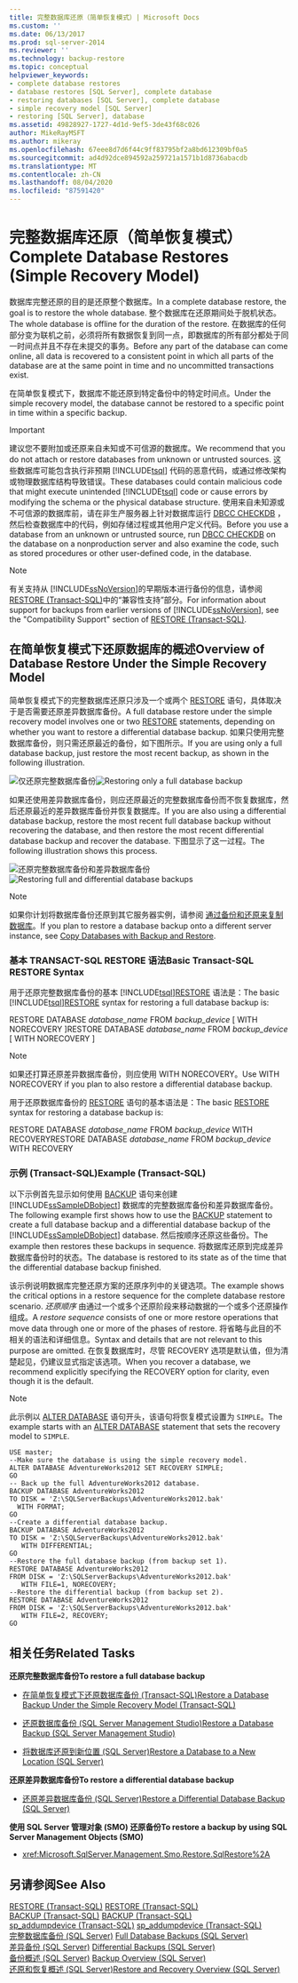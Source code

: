 ```yaml
---
title: 完整数据库还原（简单恢复模式）| Microsoft Docs
ms.custom: ''
ms.date: 06/13/2017
ms.prod: sql-server-2014
ms.reviewer: ''
ms.technology: backup-restore
ms.topic: conceptual
helpviewer_keywords:
- complete database restores
- database restores [SQL Server], complete database
- restoring databases [SQL Server], complete database
- simple recovery model [SQL Server]
- restoring [SQL Server], database
ms.assetid: 49828927-1727-4d1d-9ef5-3de43f68c026
author: MikeRayMSFT
ms.author: mikeray
ms.openlocfilehash: 67eee8d7d6f44c9ff83795bf2a8bd612309bf0a5
ms.sourcegitcommit: ad4d92dce894592a259721a1571b1d8736abacdb
ms.translationtype: MT
ms.contentlocale: zh-CN
ms.lasthandoff: 08/04/2020
ms.locfileid: "87591420"
---
```

# <a name="complete-database-restores-simple-recovery-model"></a><span data-ttu-id="6c139-102">完整数据库还原（简单恢复模式）</span><span class="sxs-lookup"><span data-stu-id="6c139-102">Complete Database Restores (Simple Recovery Model)</span></span>
  <span data-ttu-id="6c139-103">数据库完整还原的目的是还原整个数据库。</span><span class="sxs-lookup"><span data-stu-id="6c139-103">In a complete database restore, the goal is to restore the whole database.</span></span> <span data-ttu-id="6c139-104">整个数据库在还原期间处于脱机状态。</span><span class="sxs-lookup"><span data-stu-id="6c139-104">The whole database is offline for the duration of the restore.</span></span> <span data-ttu-id="6c139-105">在数据库的任何部分变为联机之前，必须将所有数据恢复到同一点，即数据库的所有部分都处于同一时间点并且不存在未提交的事务。</span><span class="sxs-lookup"><span data-stu-id="6c139-105">Before any part of the database can come online, all data is recovered to a consistent point in which all parts of the database are at the same point in time and no uncommitted transactions exist.</span></span>  
  
 <span data-ttu-id="6c139-106">在简单恢复模式下，数据库不能还原到特定备份中的特定时间点。</span><span class="sxs-lookup"><span data-stu-id="6c139-106">Under the simple recovery model, the database cannot be restored to a specific point in time within a specific backup.</span></span>  
  
> [!IMPORTANT]  
>  <span data-ttu-id="6c139-107">建议您不要附加或还原来自未知或不可信源的数据库。</span><span class="sxs-lookup"><span data-stu-id="6c139-107">We recommend that you do not attach or restore databases from unknown or untrusted sources.</span></span> <span data-ttu-id="6c139-108">这些数据库可能包含执行非预期 [!INCLUDE[tsql](../../../includes/tsql-md.md)] 代码的恶意代码，或通过修改架构或物理数据库结构导致错误。</span><span class="sxs-lookup"><span data-stu-id="6c139-108">These databases could contain malicious code that might execute unintended [!INCLUDE[tsql](../../../includes/tsql-md.md)] code or cause errors by modifying the schema or the physical database structure.</span></span> <span data-ttu-id="6c139-109">使用来自未知源或不可信源的数据库前，请在非生产服务器上针对数据库运行 [DBCC CHECKDB](/sql/t-sql/database-console-commands/dbcc-checkdb-transact-sql) ，然后检查数据库中的代码，例如存储过程或其他用户定义代码。</span><span class="sxs-lookup"><span data-stu-id="6c139-109">Before you use a database from an unknown or untrusted source, run [DBCC CHECKDB](/sql/t-sql/database-console-commands/dbcc-checkdb-transact-sql) on the database on a nonproduction server and also examine the code, such as stored procedures or other user-defined code, in the database.</span></span>  
  

  
> [!NOTE]  
>  <span data-ttu-id="6c139-110">有关支持从 [!INCLUDE[ssNoVersion](../../includes/ssnoversion-md.md)]的早期版本进行备份的信息，请参阅 [RESTORE (Transact-SQL)](/sql/t-sql/statements/restore-statements-transact-sql)中的“兼容性支持”部分。</span><span class="sxs-lookup"><span data-stu-id="6c139-110">For information about support for backups from earlier versions of [!INCLUDE[ssNoVersion](../../includes/ssnoversion-md.md)], see the "Compatibility Support" section of [RESTORE &#40;Transact-SQL&#41;](/sql/t-sql/statements/restore-statements-transact-sql).</span></span>  
  
##  <a name="overview-of-database-restore-under-the-simple-recovery-model"></a><a name="Overview"></a> <span data-ttu-id="6c139-111">在简单恢复模式下还原数据库的概述</span><span class="sxs-lookup"><span data-stu-id="6c139-111">Overview of Database Restore Under the Simple Recovery Model</span></span>  
 <span data-ttu-id="6c139-112">简单恢复模式下的完整数据库还原只涉及一个或两个 [RESTORE](/sql/t-sql/statements/restore-statements-transact-sql) 语句，具体取决于是否需要还原差异数据库备份。</span><span class="sxs-lookup"><span data-stu-id="6c139-112">A full database restore under the simple recovery model involves one or two [RESTORE](/sql/t-sql/statements/restore-statements-transact-sql) statements, depending on whether you want to restore a differential database backup.</span></span> <span data-ttu-id="6c139-113">如果只使用完整数据库备份，则只需还原最近的备份，如下图所示。</span><span class="sxs-lookup"><span data-stu-id="6c139-113">If you are using only a full database backup, just restore the most recent backup, as shown in the following illustration.</span></span>  
  
 <span data-ttu-id="6c139-114">![仅还原完整数据库备份](../../database-engine/media/bnrr-rmsimple1-fulldbbu.gif "仅还原完整数据库备份")</span><span class="sxs-lookup"><span data-stu-id="6c139-114">![Restoring only a full database backup](../../database-engine/media/bnrr-rmsimple1-fulldbbu.gif "Restoring only a full database backup")</span></span>  
  
 <span data-ttu-id="6c139-115">如果还使用差异数据库备份，则应还原最近的完整数据库备份而不恢复数据库，然后还原最近的差异数据库备份并恢复数据库。</span><span class="sxs-lookup"><span data-stu-id="6c139-115">If you are also using a differential database backup, restore the most recent full database backup without recovering the database, and then restore the most recent differential database backup and recover the database.</span></span> <span data-ttu-id="6c139-116">下图显示了这一过程。</span><span class="sxs-lookup"><span data-stu-id="6c139-116">The following illustration shows this process.</span></span>  
  
 <span data-ttu-id="6c139-117">![还原完整数据库备份和差异数据库备份](../../database-engine/media/bnrr-rmsimple2-diffdbbu.gif "还原完整数据库备份和差异数据库备份")</span><span class="sxs-lookup"><span data-stu-id="6c139-117">![Restoring full and differential database backups](../../database-engine/media/bnrr-rmsimple2-diffdbbu.gif "Restoring full and differential database backups")</span></span>  
  
> [!NOTE]  
>  <span data-ttu-id="6c139-118">如果你计划将数据库备份还原到其它服务器实例，请参阅 [通过备份和还原来复制数据库](../databases/copy-databases-with-backup-and-restore.md)。</span><span class="sxs-lookup"><span data-stu-id="6c139-118">If you plan to restore a database backup onto a different server instance, see [Copy Databases with Backup and Restore](../databases/copy-databases-with-backup-and-restore.md).</span></span>  
  
###  <a name="basic-transact-sql-restore-syntax"></a><a name="TsqlSyntax"></a> <span data-ttu-id="6c139-119">基本 TRANSACT-SQL RESTORE 语法</span><span class="sxs-lookup"><span data-stu-id="6c139-119">Basic Transact-SQL RESTORE Syntax</span></span>  
 <span data-ttu-id="6c139-120">用于还原完整数据库备份的基本 [!INCLUDE[tsql](../../../includes/tsql-md.md)][RESTORE](/sql/t-sql/statements/restore-statements-transact-sql) 语法是：</span><span class="sxs-lookup"><span data-stu-id="6c139-120">The basic [!INCLUDE[tsql](../../../includes/tsql-md.md)][RESTORE](/sql/t-sql/statements/restore-statements-transact-sql) syntax for restoring a full database backup is:</span></span>  
  
 <span data-ttu-id="6c139-121">RESTORE DATABASE *database_name* FROM *backup_device* [ WITH NORECOVERY ]</span><span class="sxs-lookup"><span data-stu-id="6c139-121">RESTORE DATABASE *database_name* FROM *backup_device* [ WITH NORECOVERY ]</span></span>  
  
> [!NOTE]  
>  <span data-ttu-id="6c139-122">如果还打算还原差异数据库备份，则应使用 WITH NORECOVERY。</span><span class="sxs-lookup"><span data-stu-id="6c139-122">Use WITH NORECOVERY if you plan to also restore a differential database backup.</span></span>  
  
 <span data-ttu-id="6c139-123">用于还原数据库备份的 [RESTORE](/sql/t-sql/statements/restore-statements-transact-sql) 语句的基本语法是：</span><span class="sxs-lookup"><span data-stu-id="6c139-123">The basic [RESTORE](/sql/t-sql/statements/restore-statements-transact-sql) syntax for restoring a database backup is:</span></span>  
  
 <span data-ttu-id="6c139-124">RESTORE DATABASE *database_name* FROM *backup_device* WITH RECOVERY</span><span class="sxs-lookup"><span data-stu-id="6c139-124">RESTORE DATABASE *database_name* FROM *backup_device* WITH RECOVERY</span></span>  
  
###  <a name="example-transact-sql"></a><a name="Example"></a> <span data-ttu-id="6c139-125">示例 (Transact-SQL)</span><span class="sxs-lookup"><span data-stu-id="6c139-125">Example (Transact-SQL)</span></span>  
 <span data-ttu-id="6c139-126">以下示例首先显示如何使用 [BACKUP](/sql/t-sql/statements/backup-transact-sql) 语句来创建 [!INCLUDE[ssSampleDBobject](../../includes/sssampledbobject-md.md)] 数据库的完整数据库备份和差异数据库备份。</span><span class="sxs-lookup"><span data-stu-id="6c139-126">The following example first shows how to use the [BACKUP](/sql/t-sql/statements/backup-transact-sql) statement to create a full database backup and a differential database backup of the [!INCLUDE[ssSampleDBobject](../../includes/sssampledbobject-md.md)] database.</span></span> <span data-ttu-id="6c139-127">然后按顺序还原这些备份。</span><span class="sxs-lookup"><span data-stu-id="6c139-127">The example then restores these backups in sequence.</span></span> <span data-ttu-id="6c139-128">将数据库还原到完成差异数据库备份时的状态。</span><span class="sxs-lookup"><span data-stu-id="6c139-128">The database is restored to its state as of the time that the differential database backup finished.</span></span>  
  
 <span data-ttu-id="6c139-129">该示例说明数据库完整还原方案的还原序列中的关键选项。</span><span class="sxs-lookup"><span data-stu-id="6c139-129">The example shows the critical options in a restore sequence for the complete database restore scenario.</span></span> <span data-ttu-id="6c139-130">*还原顺序* 由通过一个或多个还原阶段来移动数据的一个或多个还原操作组成。</span><span class="sxs-lookup"><span data-stu-id="6c139-130">A *restore sequence* consists of one or more restore operations that move data through one or more of the phases of restore.</span></span> <span data-ttu-id="6c139-131">将省略与此目的不相关的语法和详细信息。</span><span class="sxs-lookup"><span data-stu-id="6c139-131">Syntax and details that are not relevant to this purpose are omitted.</span></span> <span data-ttu-id="6c139-132">在恢复数据库时，尽管 RECOVERY 选项是默认值，但为清楚起见，仍建议显式指定该选项。</span><span class="sxs-lookup"><span data-stu-id="6c139-132">When you recover a database, we recommend explicitly specifying the RECOVERY option for clarity, even though it is the default.</span></span>  
  
> [!NOTE]  
>  <span data-ttu-id="6c139-133">此示例以 [ALTER DATABASE](/sql/t-sql/statements/alter-database-transact-sql) 语句开头，该语句将恢复模式设置为 `SIMPLE`。</span><span class="sxs-lookup"><span data-stu-id="6c139-133">The example starts with an [ALTER DATABASE](/sql/t-sql/statements/alter-database-transact-sql) statement that sets the recovery model to `SIMPLE`.</span></span>  
  
```  
USE master;  
--Make sure the database is using the simple recovery model.  
ALTER DATABASE AdventureWorks2012 SET RECOVERY SIMPLE;  
GO  
-- Back up the full AdventureWorks2012 database.  
BACKUP DATABASE AdventureWorks2012   
TO DISK = 'Z:\SQLServerBackups\AdventureWorks2012.bak'   
  WITH FORMAT;  
GO  
--Create a differential database backup.  
BACKUP DATABASE AdventureWorks2012   
TO DISK = 'Z:\SQLServerBackups\AdventureWorks2012.bak'  
   WITH DIFFERENTIAL;  
GO  
--Restore the full database backup (from backup set 1).  
RESTORE DATABASE AdventureWorks2012   
FROM DISK = 'Z:\SQLServerBackups\AdventureWorks2012.bak'   
   WITH FILE=1, NORECOVERY;  
--Restore the differential backup (from backup set 2).  
RESTORE DATABASE AdventureWorks2012   
FROM DISK = 'Z:\SQLServerBackups\AdventureWorks2012.bak'   
   WITH FILE=2, RECOVERY;  
GO  
```  
  
##  <a name="related-tasks"></a><a name="RelatedTasks"></a> <span data-ttu-id="6c139-134">相关任务</span><span class="sxs-lookup"><span data-stu-id="6c139-134">Related Tasks</span></span>  
 <span data-ttu-id="6c139-135">**还原完整数据库备份**</span><span class="sxs-lookup"><span data-stu-id="6c139-135">**To restore a full database backup**</span></span>  
  
-   [<span data-ttu-id="6c139-136">在简单恢复模式下还原数据库备份 (Transact-SQL)</span><span class="sxs-lookup"><span data-stu-id="6c139-136">Restore a Database Backup Under the Simple Recovery Model &#40;Transact-SQL&#41;</span></span>](restore-a-database-backup-under-the-simple-recovery-model-transact-sql.md)  
  
-   [<span data-ttu-id="6c139-137">还原数据库备份 &#40;SQL Server Management Studio&#41;</span><span class="sxs-lookup"><span data-stu-id="6c139-137">Restore a Database Backup &#40;SQL Server Management Studio&#41;</span></span>](restore-a-database-backup-using-ssms.md)  
  
-   [<span data-ttu-id="6c139-138">将数据库还原到新位置 (SQL Server)</span><span class="sxs-lookup"><span data-stu-id="6c139-138">Restore a Database to a New Location &#40;SQL Server&#41;</span></span>](restore-a-database-to-a-new-location-sql-server.md)  
  
 <span data-ttu-id="6c139-139">**还原差异数据库备份**</span><span class="sxs-lookup"><span data-stu-id="6c139-139">**To restore a differential database backup**</span></span>  
  
-   [<span data-ttu-id="6c139-140">还原差异数据库备份 (SQL Server)</span><span class="sxs-lookup"><span data-stu-id="6c139-140">Restore a Differential Database Backup &#40;SQL Server&#41;</span></span>](restore-a-differential-database-backup-sql-server.md)  
  
 <span data-ttu-id="6c139-141">**使用 SQL Server 管理对象 (SMO) 还原备份**</span><span class="sxs-lookup"><span data-stu-id="6c139-141">**To restore a backup by using SQL Server Management Objects (SMO)**</span></span>  
  
-   <xref:Microsoft.SqlServer.Management.Smo.Restore.SqlRestore%2A>  
  

  
## <a name="see-also"></a><span data-ttu-id="6c139-142">另请参阅</span><span class="sxs-lookup"><span data-stu-id="6c139-142">See Also</span></span>  
 <span data-ttu-id="6c139-143">[RESTORE &#40;Transact-SQL&#41;](/sql/t-sql/statements/restore-statements-transact-sql) </span><span class="sxs-lookup"><span data-stu-id="6c139-143">[RESTORE &#40;Transact-SQL&#41;](/sql/t-sql/statements/restore-statements-transact-sql) </span></span>  
 <span data-ttu-id="6c139-144">[BACKUP (Transact-SQL)](/sql/t-sql/statements/backup-transact-sql) </span><span class="sxs-lookup"><span data-stu-id="6c139-144">[BACKUP &#40;Transact-SQL&#41;](/sql/t-sql/statements/backup-transact-sql) </span></span>  
 <span data-ttu-id="6c139-145">[sp_addumpdevice (Transact-SQL)](/sql/relational-databases/system-stored-procedures/sp-addumpdevice-transact-sql) </span><span class="sxs-lookup"><span data-stu-id="6c139-145">[sp_addumpdevice &#40;Transact-SQL&#41;](/sql/relational-databases/system-stored-procedures/sp-addumpdevice-transact-sql) </span></span>  
 <span data-ttu-id="6c139-146">[完整数据库备份 (SQL Server)](full-database-backups-sql-server.md) </span><span class="sxs-lookup"><span data-stu-id="6c139-146">[Full Database Backups &#40;SQL Server&#41;](full-database-backups-sql-server.md) </span></span>  
 <span data-ttu-id="6c139-147">[差异备份 (SQL Server)](differential-backups-sql-server.md) </span><span class="sxs-lookup"><span data-stu-id="6c139-147">[Differential Backups &#40;SQL Server&#41;](differential-backups-sql-server.md) </span></span>  
 <span data-ttu-id="6c139-148">[备份概述 (SQL Server)](backup-overview-sql-server.md) </span><span class="sxs-lookup"><span data-stu-id="6c139-148">[Backup Overview &#40;SQL Server&#41;](backup-overview-sql-server.md) </span></span>  
 [<span data-ttu-id="6c139-149">还原和恢复概述 (SQL Server)</span><span class="sxs-lookup"><span data-stu-id="6c139-149">Restore and Recovery Overview &#40;SQL Server&#41;</span></span>](restore-and-recovery-overview-sql-server.md)  
  
  
